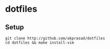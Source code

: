 # dotfiles

## Setup

    git clone http://github.com/akprasad/dotfiles
    cd dotfiles && make install-vim
